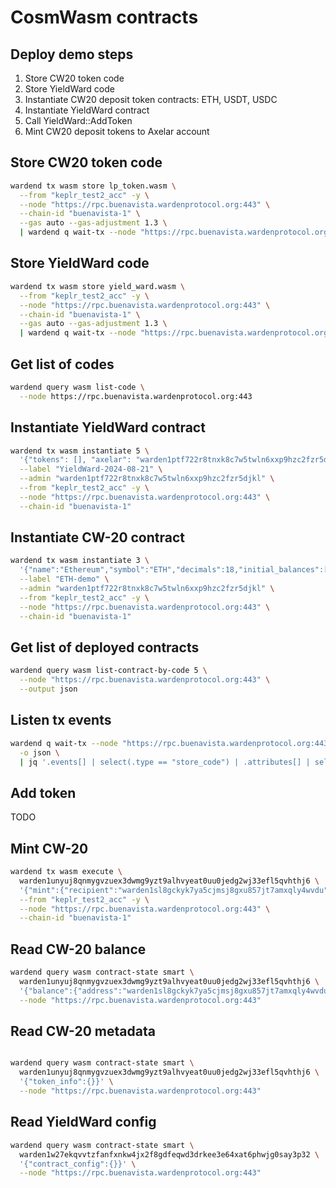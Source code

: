 # CosmWasm contracts

## Deploy demo steps

1. Store CW20 token code
2. Store YieldWard code
3. Instantiate CW20 deposit token contracts: ETH, USDT, USDC
4. Instantiate YieldWard contract
5. Call YieldWard::AddToken
6. Mint CW20 deposit tokens to Axelar account

## Store CW20 token code

```bash
wardend tx wasm store lp_token.wasm \
  --from "keplr_test2_acc" -y \
  --node "https://rpc.buenavista.wardenprotocol.org:443" \
  --chain-id "buenavista-1" \
  --gas auto --gas-adjustment 1.3 \
  | wardend q wait-tx --node "https://rpc.buenavista.wardenprotocol.org:443" -o json | jq '.events[] | select(.type == "store_code") | .attributes[] | select(.key == "code_id") | .value | tonumber'
```

## Store YieldWard code

```bash
wardend tx wasm store yield_ward.wasm \
  --from "keplr_test2_acc" -y \
  --node "https://rpc.buenavista.wardenprotocol.org:443" \
  --chain-id "buenavista-1" \
  --gas auto --gas-adjustment 1.3 \
  | wardend q wait-tx --node "https://rpc.buenavista.wardenprotocol.org:443" -o json | jq '.events[] | select(.type == "store_code") | .attributes[] | select(.key == "code_id") | .value | tonumber'
```

## Get list of codes

```bash
wardend query wasm list-code \
  --node https://rpc.buenavista.wardenprotocol.org:443
```

## Instantiate YieldWard contract

```bash
wardend tx wasm instantiate 5 \
  '{"tokens": [], "axelar": "warden1ptf722r8tnxk8c7w5twln6xxp9hzc2fzr5djkl", "lp_token_code_id": 3}' \
  --label "YieldWard-2024-08-21" \
  --admin "warden1ptf722r8tnxk8c7w5twln6xxp9hzc2fzr5djkl" \
  --from "keplr_test2_acc" -y \
  --node "https://rpc.buenavista.wardenprotocol.org:443" \
  --chain-id "buenavista-1"
```

## Instantiate CW-20 contract

```bash
wardend tx wasm instantiate 3 \
  '{"name":"Ethereum","symbol":"ETH","decimals":18,"initial_balances":[],"mint":{"minter":"warden1ptf722r8tnxk8c7w5twln6xxp9hzc2fzr5djkl"}}' \
  --label "ETH-demo" \
  --admin "warden1ptf722r8tnxk8c7w5twln6xxp9hzc2fzr5djkl" \
  --from "keplr_test2_acc" -y \
  --node "https://rpc.buenavista.wardenprotocol.org:443" \
  --chain-id "buenavista-1"
```

## Get list of deployed contracts

```bash
wardend query wasm list-contract-by-code 5 \
  --node "https://rpc.buenavista.wardenprotocol.org:443" \
  --output json
```

## Listen tx events

```bash
wardend q wait-tx --node "https://rpc.buenavista.wardenprotocol.org:443" \
  -o json \
  | jq '.events[] | select(.type == "store_code") | .attributes[] | select(.key == "code_id") | .value | tonumber'
```

## Add token

TODO

## Mint CW-20

```bash  
wardend tx wasm execute \
  warden1unyuj8qnmygvzuex3dwmg9yzt9alhvyeat0uu0jedg2wj33efl5qvhthj6 \
  '{"mint":{"recipient":"warden1sl8gckyk7ya5cjmsj8gxu857jt7amxqly4wvdu","amount":"1000000000000000000"}}' \
  --from "keplr_test2_acc" -y \
  --node "https://rpc.buenavista.wardenprotocol.org:443" \
  --chain-id "buenavista-1"
```

## Read CW-20 balance

```bash
wardend query wasm contract-state smart \
  warden1unyuj8qnmygvzuex3dwmg9yzt9alhvyeat0uu0jedg2wj33efl5qvhthj6 \
  '{"balance":{"address":"warden1sl8gckyk7ya5cjmsj8gxu857jt7amxqly4wvdu"}}' \
  --node "https://rpc.buenavista.wardenprotocol.org:443"
```

## Read CW-20 metadata

```bash

wardend query wasm contract-state smart \
  warden1unyuj8qnmygvzuex3dwmg9yzt9alhvyeat0uu0jedg2wj33efl5qvhthj6 \
  '{"token_info":{}}' \
  --node "https://rpc.buenavista.wardenprotocol.org:443"
```

## Read YieldWard config

```bash
wardend query wasm contract-state smart \
  warden1w27ekqvvtzfanfxnkw4jx2f8gdfeqwd3drkee3e64xat6phwjg0say3p32 \
  '{"contract_config":{}}' \
  --node "https://rpc.buenavista.wardenprotocol.org:443"
```